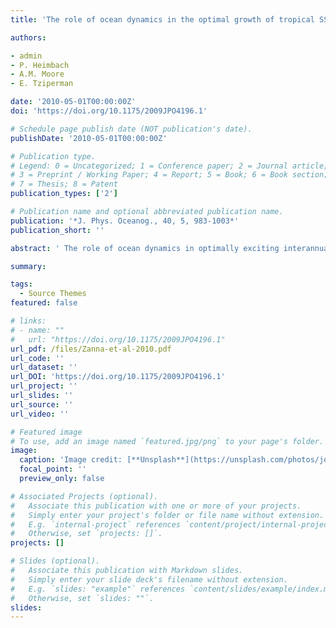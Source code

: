 ```yaml
---
title: 'The role of ocean dynamics in the optimal growth of tropical SST anomalies'

authors:

- admin
- P. Heimbach
- A.M. Moore
- E. Tziperman

date: '2010-05-01T00:00:00Z'
doi: 'https://doi.org/10.1175/2009JPO4196.1'

# Schedule page publish date (NOT publication's date).
publishDate: '2010-05-01T00:00:00Z'

# Publication type.
# Legend: 0 = Uncategorized; 1 = Conference paper; 2 = Journal article;
# 3 = Preprint / Working Paper; 4 = Report; 5 = Book; 6 = Book section;
# 7 = Thesis; 8 = Patent
publication_types: ['2']

# Publication name and optional abbreviated publication name.
publication: '*J. Phys. Oceanog., 40, 5, 983-1003*'
publication_short: ''

abstract: ' The role of ocean dynamics in optimally exciting interannual variability of tropical sea surface temperature (SST) anomalies is investigated using an idealized-geometry ocean general circulation model. Initial temperature and salinity perturbations leading to an optimal growth of tropical SST anomalies, typically arising from the nonnormal dynamics, are evaluated. The structure of the optimal perturbations is characterized by relatively strong deep salinity anomalies near the western boundary generating a transient amplification of equatorial SST anomalies in less than four years. The associated growth mechanism is linked to the excitation of coastal and equatorial Kelvin waves near the western boundary following a rapid geostrophic adjustment owing to the optimal initial temperature and salinity perturbations. The results suggest that the nonnormality of the ocean dynamics may efficiently create large tropical SST variability on interannual time scales in the Atlantic without the participation of air–sea processes or the meridional overturning circulation. An optimal deep initial salinity perturbation of 0.1 ppt located near the western boundary can result in a tropical SST anomaly of approximately 0.45°C after nearly four years, assuming the dynamics are linear. Possible mechanisms for exciting such deep perturbations are discussed. While this study is motivated by tropical Atlantic SST variability, its relevance to other basins is not excluded. The optimal initial conditions leading to the tropical SST anomalies’ growth are obtained by solving a generalized eigenvalue problem. The evaluation of the optimals is achieved by using the Massachusetts Institute of Technology general circulation model (MITgcm) tangent linear and adjoint models as well the the Arnoldi Package (ARPACK) software for solving large-scale eigenvalue problems.'

summary: 

tags:
  - Source Themes
featured: false

# links:
# - name: ""
#   url: "https://doi.org/10.1175/2009JPO4196.1"
url_pdf: /files/Zanna-et-al-2010.pdf
url_code: ''
url_dataset: ''
url_DOI: 'https://doi.org/10.1175/2009JPO4196.1'
url_project: ''
url_slides: ''
url_source: ''
url_video: ''

# Featured image
# To use, add an image named `featured.jpg/png` to your page's folder.
image:
  caption: 'Image credit: [**Unsplash**](https://unsplash.com/photos/jdD8gXaTZsc)'
  focal_point: ''
  preview_only: false

# Associated Projects (optional).
#   Associate this publication with one or more of your projects.
#   Simply enter your project's folder or file name without extension.
#   E.g. `internal-project` references `content/project/internal-project/index.md`.
#   Otherwise, set `projects: []`.
projects: []

# Slides (optional).
#   Associate this publication with Markdown slides.
#   Simply enter your slide deck's filename without extension.
#   E.g. `slides: "example"` references `content/slides/example/index.md`.
#   Otherwise, set `slides: ""`.
slides:
---
```

